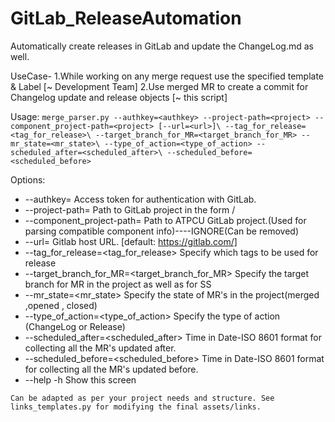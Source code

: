 # GitLab_ReleaseAutomation
Automatically create releases in GitLab and update the ChangeLog.md as well.

UseCase-
1.While working on any merge request use the specified template & Label [~ Development Team]
2.Use merged MR to create a commit for Changelog update and release objects [~ this script]

Usage:
    `merge_parser.py --authkey=<authkey> --project-path=<project> --component_project-path=<project> [--url=<url>]\
                    --tag_for_release=<tag_for_release>\
                    --target_branch_for_MR=<target_branch_for_MR> --mr_state=<mr_state>\
                    --type_of_action=<type_of_action> --scheduled_after=<scheduled_after>\
                    --scheduled_before=<scheduled_before>`

Options:
-    --authkey=<authkey>                           Access token for authentication with GitLab.
-    --project-path=<project>                      Path to GitLab project in the form <namespace>/<project>
-    --component_project-path=<project>            Path to ATPCU GitLab project.(Used for parsing compatible component info)----IGNORE(Can be removed)
-    --url=<url>                                   Gitlab host URL. [default: https://gitlab.com/]
-    --tag_for_release=<tag_for_release>           Specify which tags to be used for release
-    --target_branch_for_MR=<target_branch_for_MR> Specify the target branch for MR in the project as well as for SS
-    --mr_state=<mr_state>                         Specify the state of MR's in the project(merged ,opened , closed)
-    --type_of_action=<type_of_action>             Specify the type of action (ChangeLog or Release)
-    --scheduled_after=<scheduled_after>           Time in Date-ISO 8601 format for collecting all the MR's updated after.
-    --scheduled_before=<scheduled_before>         Time in Date-ISO 8601 format for collecting all the MR's updated before.
-    --help -h                                     Show this screen
    
    Can be adapted as per your project needs and structure. See links_templates.py for modifying the final assets/links.
